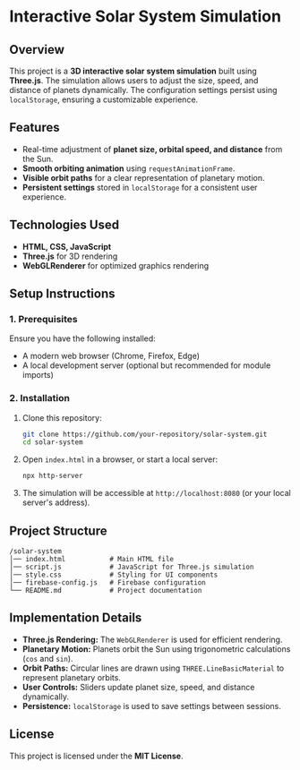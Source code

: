 # **Interactive Solar System Simulation**  

## **Overview**  
This project is a **3D interactive solar system simulation** built using **Three.js**. The simulation allows users to adjust the size, speed, and distance of planets dynamically. The configuration settings persist using `localStorage`, ensuring a customizable experience.  

## **Features**  
- Real-time adjustment of **planet size, orbital speed, and distance** from the Sun.  
- **Smooth orbiting animation** using `requestAnimationFrame`.  
- **Visible orbit paths** for a clear representation of planetary motion.  
- **Persistent settings** stored in `localStorage` for a consistent user experience.  

## **Technologies Used**  
- **HTML, CSS, JavaScript**  
- **Three.js** for 3D rendering  
- **WebGLRenderer** for optimized graphics rendering  

## **Setup Instructions**  

### **1. Prerequisites**  
Ensure you have the following installed:  
- A modern web browser (Chrome, Firefox, Edge)  
- A local development server (optional but recommended for module imports)  

### **2. Installation**  
1. Clone this repository:  
   ```bash
   git clone https://github.com/your-repository/solar-system.git
   cd solar-system
   ```
2. Open `index.html` in a browser, or start a local server:  
   ```bash
   npx http-server
   ```
3. The simulation will be accessible at `http://localhost:8080` (or your local server's address).  

## **Project Structure**  
```
/solar-system
│── index.html           # Main HTML file  
│── script.js            # JavaScript for Three.js simulation  
│── style.css            # Styling for UI components  
│── firebase-config.js   # Firebase configuration
└── README.md            # Project documentation  
```

## **Implementation Details**  
- **Three.js Rendering:** The `WebGLRenderer` is used for efficient rendering.  
- **Planetary Motion:** Planets orbit the Sun using trigonometric calculations (`cos` and `sin`).  
- **Orbit Paths:** Circular lines are drawn using `THREE.LineBasicMaterial` to represent planetary orbits.  
- **User Controls:** Sliders update planet size, speed, and distance dynamically.  
- **Persistence:** `localStorage` is used to save settings between sessions.  


## **License**  
This project is licensed under the **MIT License**.  

